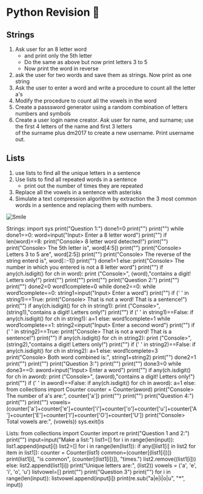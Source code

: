 # Python Revision :dragon_face:
## Strings
1. Ask user for an 8 letter word 
    * and print only the 5th letter
    *  Do the same as above but now print letters 3 to 5
    *  Now print the word in reverse
1. ask the user for two words and save them as strings. Now print as one string
2. Ask the user to enter a word and write a procedure to count all the letter a's
3. Modify the procedure to count all the vowels in the word
4. Create a passsword generator using a random combination of letters numbers and symbols
5. Create a user login name creator. Ask user for name, and surname; use the first 4 letters of the name and first 3 letters  
of the surname plus dm2017 to create a new username. Print username out.

## Lists
1. use lists to find all the unique letters in a sentence
2. Use lists to find all repeated words in a sentence
    * print out the number of times they are repeated
3. Replace all the vowels in a sentence with asterisks
4. Simulate a text compression algorithm by extraction the 3 most common words in a sentence and replacing them with numbers.


![Smile](http://www.kdnuggets.com/images/cartoon-deep-learning-2nd-place-coffeemaker.jpg)

Strings:
import sys
print("Question 1:")
done1=0
print("")
print("")
while done1==0:
	word=input("Input> Enter a 8 letter word")
	print("")
	if len(word)==8:
		print("Console> 8 letter word detected!")
		print("")
		print("Console> The 5th letter is", word[4:5])
		print("")
		print("Console> Letters 3 to 5 are", word[2:5])
		print("")
		print("Console> The reverse of the string enterd is", word[::-1])
		print("")
		done1=1
	else:
		print("Console> The number in which you entered is not a 8 letter word")
		print("")
	if any(ch.isdigit() for ch in word):
		print ("Console>", (word),"contains a digit! Letters only!")
		print("")
print("")
print("")
print("Question 2:")
print("")
print("")
done2=0
word1complete=0
while done2==0:
	while word1complete==0:
		string1=input("Input> Enter a word")
		print("")
		if (' ' in string1)==True:
			print("Console> That is not a word! That is a sentence!")
			print("")
		if any(ch.isdigit() for ch in string1):
			print ("Console>", (string1),"contains a digit! Letters only!")
			print("")
		if (' ' in string1)==False:
			if any(ch.isdigit() for ch in string1):
				a=1
			else:
				word1complete=1
	while word1complete==1:
		string2=input("Input> Enter a second word")
		print("")
		if (' ' in string2)==True:
			print("Console> That is not a word! That is a sentence!")
			print("")
		if any(ch.isdigit() for ch in string2):
			print ("Console>", (string2),"contains a digit! Letters only!")
			print("")
		if (' ' in string2)==False:
			if any(ch.isdigit() for ch in string2):
				a=1
			else:
				word1complete=3
				print("Console> Both word combined is:", string1+string2)
				print("")
				done2=1
print("")
print("")
print("Question 3:")
print("")
print("")
done3=0
while done3==0:
	aword=input("Input> Enter a word")
	print("")
	if any(ch.isdigit() for ch in aword):
		print ("Console>", (aword),"contains a digit! Letters only!")
		print("")
	if (' ' in aword)==False:
		if any(ch.isdigit() for ch in aword):
			a=1
		else:
			from collections import Counter
			counter = Counter(aword)
			print("Console> The number of a's are:", counter['a'])
			print("")
			print("")
			print("Question 4:")
			print("")
			print("")
			vowels=(counter['a']+counter['e']+counter['i']+counter['o']+counter['u']+counter['A']+counter['E']+counter['I']+counter['O']+counter['U'])
			print("Console> Total vowels are:", (vowels))
			sys.exit()s




Lists:
from collections import Counter
import re
print("Question 1 and 2:")
print("")
input=input("Make a list:")
list1=[]
for i in range(len(input)):
	list1.append(input[i])
list2=[]
for i in range(len(list1)):
	if any([list1[i] in list2 for item in list1]):
		counter = Counter(list1)
		common=(counter[(list1[i])])
		print(list1[i], "is common", (counter[(list1[i])]), "times.")
		list2.remove((list1[i]))
	else:
		list2.append(list1[i])
print("Unique letters are:", (list2))
vowels = ('a', 'e', 'i', 'o', 'u')
listvowel=[]
print("")
print("Question 3")
print("")
for i in range(len(input)):
	listvowel.append(input[i])
print(re.sub("a|e|i|o|u", "*", input))






